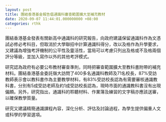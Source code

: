 ```yaml
---
layout: post
title: 團結香港基金報告倡通識科審查範圍擴大至補充教材
date: 2020-09-07 11:44:01.000000000 +08:00
categories: rthk
---
```


團結香港基金發表有關新高中通識科的研究報告，向政府建議保留通識科作為文憑試必修必考科目，但取消於大學聯招中計算通識科得分，改以及格作為升學要求，又建議為增強考評機制的公平性及靈活性，當局可以考慮只列出及格或不及格兩個評分等級，並加入寫作以外的其他考評模式。

研究認為政府有必要公布教材審查準則，同時把審查範圍擴大至教科書附帶的補充材料。團結香港基金委託嶺大訪問了400多名通識科教師及71名校長，87%受訪教師表示會以教科書作為主要教學材料，有83%受訪校長認為有需要審核通識教科書，分別有5成受訪老師及約1成受訪校長認為，現時市面的通識教科書沒有出現偏頗。另外，研究指出，通識科的聆聽材料、作業簿及練習的文字稿亦應該送審，以確保教學質量。

研究又建議精簡通識課程內容，深化分析、評估及討論過程，為學生提供偏重人文或科學的學習選項。
